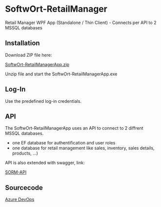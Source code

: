 # SoftwOrt-RetailManager
Retail Manager WPF App (Standalone / Thin Client) - Connects per API to 2 MSSQL databases

## Installation

Download ZIP file here: 

[SoftwOrt-RetailManagerApp.zip](https://www.softwort-engineering.com/downloads/sorm/SoftwOrt-RetailManagerApp.zip)

Unzip file and start the SoftwOrt-RetailManagerApp.exe

## Log-In

Use the predefined log-in credentials.

## API

The SoftwOrt-RetailManagerApp uses an API to connect to 2 diffrent MSSQL databases.
- one EF database for authentification and user roles
- one database for retail management like sales, inventory, sales details, products, ...)

API is also extended with swagger, link:

[SORM-API](https://sormapi.azurewebsites.net/swagger)

## Sourcecode

[Azure DevOps](https://dev.azure.com/markussczeburek-ort/_git/SoftwOrtRetailManager)
